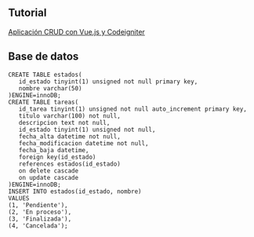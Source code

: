 ## Tutorial 

[Aplicación CRUD con Vue.js y Codeigniter](https://fernando-gaitan.com.ar/aplicacion-crud-con-vue-js-y-codeigniter-segunda-parte/)

## Base de datos

``` [SQL]
CREATE TABLE estados(
   id_estado tinyint(1) unsigned not null primary key,
   nombre varchar(50)
)ENGINE=innoDB;
CREATE TABLE tareas(
   id_tarea tinyint(1) unsigned not null auto_increment primary key,
   titulo varchar(100) not null,
   descripcion text not null,
   id_estado tinyint(1) unsigned not null,
   fecha_alta datetime not null,
   fecha_modificacion datetime not null,
   fecha_baja datetime,
   foreign key(id_estado)
   references estados(id_estado)
   on delete cascade
   on update cascade
)ENGINE=innoDB;
INSERT INTO estados(id_estado, nombre)
VALUES
(1, 'Pendiente'),
(2, 'En proceso'),
(3, 'Finalizada'),
(4, 'Cancelada');
```
